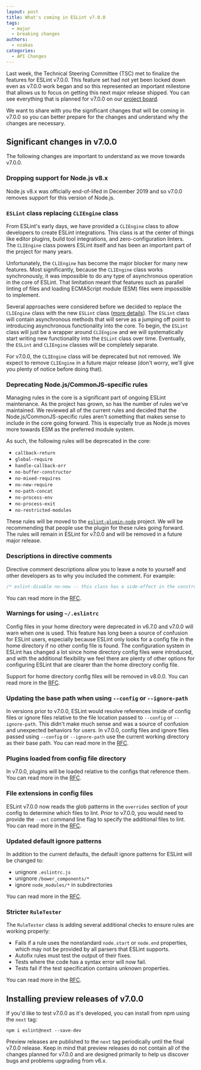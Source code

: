 ```yaml
---
layout: post
title: What's coming in ESLint v7.0.0
tags:
  - major
  - breaking changes
authors:
  - nzakas
categories:
  - API Changes
---
```


Last week, the Technical Steering Committee (TSC) met to finalize the features for ESLint v7.0.0. This feature set had not yet been locked down even as v7.0.0 work began and so this represented an important milestone that allows us to focus on getting this next major release shipped. You can see everything that is planned for v7.0.0 on our [project board](https://github.com/eslint/eslint/projects/6).

We want to share with you the significant changes that will be coming in v7.0.0 so you can better prepare for the changes and understand why the changes are necessary.

## Significant changes in v7.0.0

The following changes are important to understand as we move towards v7.0.0.

### Dropping support for Node.js v8.x

Node.js v8.x was officially end-of-lifed in December 2019 and so v7.0.0 removes support for this version of Node.js.

### `ESLint` class replacing `CLIEngine` class

From ESLint's early days, we have provided a `CLIEngine` class to allow developers to create ESLint integrations. This class is at the center of things like editor plugins, build tool integrations, and zero-configuration linters. The `CLIEngine` class powers ESLint itself and has been an important part of the project for many years.

Unfortunately, the `CLIEngine` has become the major blocker for many new features. Most significantly, because the `CLIEngine` class works synchronously, it was impossible to do any type of asynchronous operation in the core of ESLint. That limitation meant that features such as parallel linting of files and loading ECMAScript module (ESM) files were impossible to implement.

Several approaches were considered before we decided to replace the `CLIEngine` class with the new `ESLint` class ([more details](https://github.com/eslint/rfcs/pull/40)). The `ESLint` class will contain asynchronous methods that will serve as a jumping off point to introducing asynchronous functionality into the core. To begin, the `ESLint` class will just be a wrapper around `CLIEngine` and we will systematically start writing new functionality into the `ESLint` class over time. Eventually, the `ESLint` and `CLIEngine` classes will be completely separate.

For v7.0.0, the `CLIEngine` class will be deprecated but not removed. We expect to remove `CLIEngine` in a future major release (don't worry, we'll give you plenty of notice before doing that).

### Deprecating Node.js/CommonJS-specific rules

Managing rules in the core is a significant part of ongoing ESLint maintenance. As the project has grown, so has the number of rules we've maintained. We reviewed all of the current rules and decided that the Node.js/CommonJS-specific rules aren't something that makes sense to include in the core going forward. This is especially true as Node.js moves more towards ESM as the preferred module system.

As such, the following rules will be deprecated in the core:

* `callback-return`
* `global-require`
* `handle-callback-err`
* `no-buffer-constructor`
* `no-mixed-requires`
* `no-new-require`
* `no-path-concat`
* `no-process-env`
* `no-process-exit`
* `no-restricted-modules`

These rules will be moved to the [`eslint-plugin-node`](https://github.com/mysticatea/eslint-plugin-node) project. We will be recommending that people use the plugin for these rules going forward. The rules will remain in ESLint for v7.0.0 and will be removed in a future major release.

### Descriptions in directive comments

Directive comment descriptions allow you to leave a note to yourself and other developers as to why you included the comment. For example:

```js
/* eslint-disable no-new -- this class has a side-effect in the constructor. */
```

You can read more in the [RFC](https://github.com/eslint/rfcs/pull/33).

### Warnings for using `~/.eslintrc`

Config files in your home directory were deprecated in v6.7.0 and v7.0.0 will warn when one is used. This feature has long been a source of confusion for ESLint users, especially because ESLint only looks for a config file in the home directory if no other config file is found. The configuration system in ESLint has changed a lot since home directory config files were introduced, and with the additional flexibility we feel there are plenty of other options for configuring ESLint that are clearer than the home directory config file.

Support for home directory config files will be removed in v8.0.0. You can read more in the [RFC](https://github.com/eslint/rfcs/pull/32).

### Updating the base path when using `--config` or `--ignore-path`

In versions prior to v7.0.0, ESLint would resolve references inside of config files or ignore files relative to the file location passed to `--config` or `--ignore-path`. This didn't make much sense and was a source of confusion and unexpected behaviors for users. In v7.0.0, config files and ignore files passed using `--config` or `--ignore-path` use the current working directory as their base path. You can read more in the [RFC](https://github.com/eslint/rfcs/pull/37).

### Plugins loaded from config file directory

In v7.0.0, plugins will be loaded relative to the configs that reference them. You can read more in the [RFC](https://github.com/eslint/rfcs/pull/47).

### File extensions in config files

ESLint v7.0.0 now reads the glob patterns in the `overrides` section of your config to determine which files to lint. Prior to v7.0.0, you would need to provide the `--ext` command line flag to specify the additional files to lint. You can read more in the [RFC](https://github.com/eslint/rfcs/pull/20).

### Updated default ignore patterns

In addition to the current defaults, the default ignore patterns for ESLint will be changed to:

* unignore `.eslintrc.js`
* unignore `/bower_components/*`
* ignore `node_modules/*` in subdirectories

You can read more in the [RFC](https://github.com/eslint/rfcs/pull/51).

### Stricter `RuleTester`

The `RuleTester` class is adding several additional checks to ensure rules are working properly:

* Fails if a rule uses the nonstandard `node.start` or `node.end` properties, which may not be provided by all parsers that ESLint supports.
* Autofix rules must test the output of their fixes.
* Tests where the code has a syntax error will now fail.
* Tests fail if the test specification contains unknown properties.

You can read more in the [RFC](https://github.com/eslint/rfcs/pull/25).

## Installing preview releases of v7.0.0

If you'd like to test v7.0.0 as it's developed, you can install from npm using the `next` tag:

```
npm i eslint@next --save-dev
```

Preview releases are published to the `next` tag periodically until the final v7.0.0 release. Keep in mind that preview releases do not contain all of the changes planned for v7.0.0 and are designed primarily to help us discover bugs and problems upgrading from v6.x.
